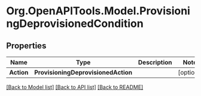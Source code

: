 # Org.OpenAPITools.Model.ProvisioningDeprovisionedCondition

## Properties

Name | Type | Description | Notes
------------ | ------------- | ------------- | -------------
**Action** | **ProvisioningDeprovisionedAction** |  | [optional] 

[[Back to Model list]](../README.md#documentation-for-models) [[Back to API list]](../README.md#documentation-for-api-endpoints) [[Back to README]](../README.md)

